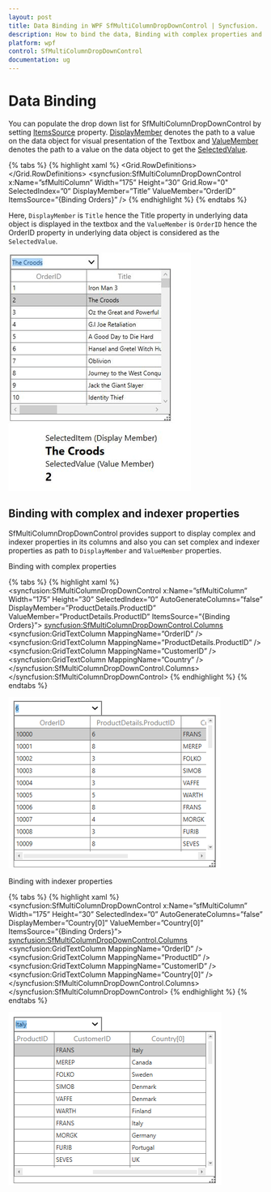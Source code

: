 ```yaml
---
layout: post
title: Data Binding in WPF SfMultiColumnDropDownControl | Syncfusion.
description: How to bind the data, Binding with complex properties and Binding with indexer properties in SfMultiColumnDropDownControl and more details.
platform: wpf
control: SfMultiColumnDropDownControl
documentation: ug
---
```


# Data Binding

You can populate the drop down list for SfMultiColumnDropDownControl by setting [ItemsSource](http://help.syncfusion.com/cr/cref_files/wpf/Syncfusion.SfGrid.WPF~Syncfusion.UI.Xaml.Grid.SfMultiColumnDropDownControl~ItemsSource.html) property.
[DisplayMember](http://help.syncfusion.com/cr/cref_files/wpf/Syncfusion.SfGrid.WPF~Syncfusion.UI.Xaml.Grid.SfMultiColumnDropDownControl~DisplayMember.html) denotes the path to a value on the data object for visual presentation of the Textbox and [ValueMember](http://help.syncfusion.com/cr/cref_files/wpf/Syncfusion.SfGrid.WPF~Syncfusion.UI.Xaml.Grid.SfMultiColumnDropDownControl~ValueMember.html) denotes the path to a value on the data object to get the [SelectedValue](http://help.syncfusion.com/cr/cref_files/wpf/Syncfusion.SfGrid.WPF~Syncfusion.UI.Xaml.Grid.SfMultiColumnDropDownControl~SelectedValue.html). 

{% tabs %}
{% highlight xaml %}
<Grid>
    <Grid.RowDefinitions>
        <RowDefinition Height="400" />
        <RowDefinition Height="*" />
    </Grid.RowDefinitions>
<syncfusion:SfMultiColumnDropDownControl x:Name=”sfMultiColumn”
                                         Width=”175”
                                         Height=”30”
                                         Grid.Row="0"
                                         SelectedIndex=”0”
                                         DisplayMember=”Title”
                                         ValueMember=”OrderID”
                                         ItemsSource=”{Binding Orders}” />
<StackPanel Grid.Row="1" Margin="100,0,0,0">
    <TextBlock FontSize="16" Text="SelectedItem (Display Member) " />
    <TextBlock FontSize="22"
               FontWeight="Bold"
               Text="{Binding ElementName= ”sfMultiColumn”,
                              Mode=TwoWay,
                              Path=SelectedItem.Title}" />
    <TextBlock FontSize="16" Text="SelectedValue (Value Member) " />
    <TextBlock FontSize="22"
               FontWeight="Bold"
               Text="{Binding ElementName= ”sfMultiColumn”,
                              Mode=TwoWay,
                              Path=SelectedValue}" />
</StackPanel>
</Grid>
{% endhighlight %}
{% endtabs %}


Here, `DisplayMember` is `Title` hence the Title property in underlying data object is displayed in the textbox and the `ValueMember` is `OrderID` hence the OrderID property in underlying data object is considered as the `SelectedValue`.

![Data binding in datagrid wpf](Data-Binding_images/Data-Binding_img1.png)

## Binding with complex and indexer properties

SfMultiColumnDropDownControl provides support to display complex and indexer properties in its columns and also you can set complex and indexer properties as path to `DisplayMember` and `ValueMember` properties.

Binding with complex properties

{% tabs %}
{% highlight xaml %}
<syncfusion:SfMultiColumnDropDownControl x:Name=”sfMultiColumn”
                                         Width=”175”
                                         Height=”30”
                                         SelectedIndex=”0”
                                         AutoGenerateColumns=”false”
                                         DisplayMember=”ProductDetails.ProductID”
                                         ValueMember=”ProductDetails.ProductID”
                                         ItemsSource=”{Binding Orders}”>
    <syncfusion:SfMultiColumnDropDownControl.Columns>
        <syncfusion:GridTextColumn MappingName=”OrderID” />
        <syncfusion:GridTextColumn MappingName=”ProductDetails.ProductID” />
        <syncfusion:GridTextColumn MappingName=”CustomerID” />
        <syncfusion:GridTextColumn MappingName=”Country” />
    </syncfusion:SfMultiColumnDropDownControl.Columns>
</syncfusion:SfMultiColumnDropDownControl>
{% endhighlight %}
{% endtabs %}

![Binding with complex properties in datagrid wpf](Data-Binding_images/Data-Binding_img2.png)

Binding with indexer properties

{% tabs %}
{% highlight xaml %}
<syncfusion:SfMultiColumnDropDownControl x:Name=”sfMultiColumn”
                                         Width=”175”
                                         Height=”30”
                                         SelectedIndex=”0”
                                         AutoGenerateColumns=”false”
                                         DisplayMember=”Country[0]”
                                         ValueMember=”Country[0]”
                                         ItemsSource=”{Binding Orders}”>
    <syncfusion:SfMultiColumnDropDownControl.Columns>
        <syncfusion:GridTextColumn MappingName=”OrderID” />
        <syncfusion:GridTextColumn MappingName=”ProductID” />
        <syncfusion:GridTextColumn MappingName=”CustomerID” />
        <syncfusion:GridTextColumn MappingName=”Country[0]” />
    </syncfusion:SfMultiColumnDropDownControl.Columns>
</syncfusion:SfMultiColumnDropDownControl>
{% endhighlight %}
{% endtabs %}

![Binding with indexer properties in datagrid wpf](Data-Binding_images/Data-Binding_img3.png)
